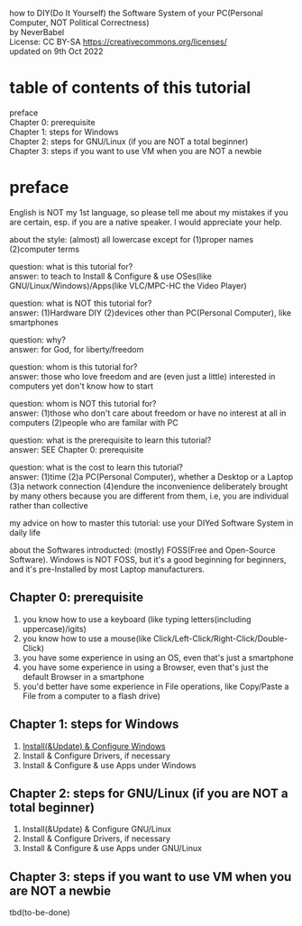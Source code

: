 how to DIY(Do It Yourself) the Software System of your PC(Personal Computer, NOT Political Correctness)  
by NeverBabel  
License: CC BY-SA https://creativecommons.org/licenses/  
updated on 9th Oct 2022  

table of contents of this tutorial
========

preface  
Chapter 0: prerequisite  
Chapter 1: steps for Windows  
Chapter 2: steps for GNU/Linux (if you are NOT a total beginner)  
Chapter 3: steps if you want to use VM when you are NOT a newbie  

preface
========

English is NOT my 1st language, so please tell me about my mistakes if you are certain, esp. if you are a native speaker. I would appreciate your help.

about the style: (almost) all lowercase except for (1)proper names (2)computer terms 

question: what is this tutorial for?  
answer: to teach to Install & Configure & use OSes(like GNU/Linux/Windows)/Apps(like VLC/MPC-HC the Video Player) 

question: what is NOT this tutorial for?  
answer: (1)Hardware DIY (2)devices other than PC(Personal Computer), like smartphones 

question: why?  
answer: for God, for liberty/freedom

question: whom is this tutorial for?  
answer: those who love freedom and are (even just a little) interested in computers yet don't know how to start

question: whom is NOT this tutorial for?  
answer: (1)those who don't care about freedom or have no interest at all in computers (2)people who are familar with PC

question: what is the prerequisite to learn this tutorial?  
answer: SEE Chapter 0: prerequisite

question: what is the cost to learn this tutorial?  
answer: (1)time (2)a PC(Personal Computer), whether a Desktop or a Laptop (3)a network connection (4)endure the inconvenience deliberately brought by many others because you are different from them, i.e, you are individual rather than collective

my advice on how to master this tutorial: use your DIYed Software System in daily life

about the Softwares introducted: (mostly) FOSS(Free and Open-Source Software). Windows is NOT FOSS, but it's a good beginning for beginners, and it's pre-Installed by most Laptop manufacturers.

Chapter 0: prerequisite
--------

1. you know how to use a keyboard (like typing letters(including uppercase)/igits)
2. you know how to use a mouse(like Click/Left-Click/Right-Click/Double-Click)
3. you have some experience in using an OS, even that's just a smartphone
4. you have some experience in using a Browser, even that's just the default Browser in a smartphone
5. you'd better have some experience in File operations, like Copy/Paste a File from a computer to a flash drive)

Chapter 1: steps for Windows
--------

1. [Install(&Update) & Configure Windows](OS-Win10.md) 
2. Install & Configure Drivers, if necessary
3. Install & Configure & use Apps under Windows

Chapter 2: steps for GNU/Linux (if you are NOT a total beginner)
--------

1. Install(&Update) & Configure GNU/Linux 
2. Install & Configure Drivers, if necessary
3. Install & Configure & use Apps under GNU/Linux

Chapter 3: steps if you want to use VM when you are NOT a newbie
--------

tbd(to-be-done)





